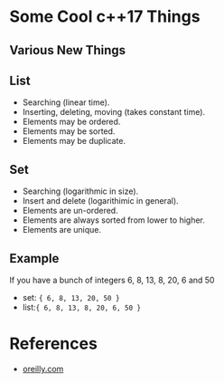 # Some Cool c++17 Things

## Various New Things

<script src="https://gist.github.com/walchko/ae19f3cef040b70cfd8cfaa42502e75e.js"></script>

## List

- Searching (linear time).
- Inserting, deleting, moving (takes constant time).
- Elements may be ordered.
- Elements may be sorted.
- Elements may be duplicate.

## Set

- Searching (logarithmic in size).
- Insert and delete (logarithimic in general).
- Elements are un-ordered.
- Elements are always sorted from lower to higher.
- Elements are unique.

## Example

If you have a bunch of integers 6, 8, 13, 8, 20, 6 and 50

- set: `{ 6, 8, 13, 20, 50 }`
- list:`{ 6, 8, 13, 8, 20, 6, 50 }`

# References

- [oreilly.com](https://www.oreilly.com/ideas/c++17-upgrades-you-should-be-using-in-your-code)
